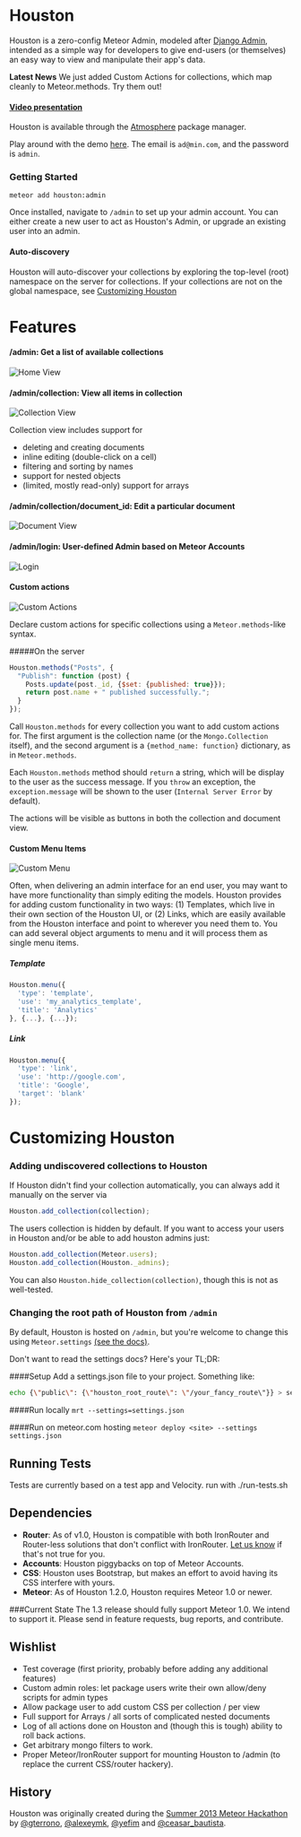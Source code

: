 Houston
===============
Houston is a zero-config Meteor Admin, modeled after [Django Admin](https://docs.djangoproject.com/en/dev/ref/contrib/admin/), intended as a simple way for developers to give end-users (or themselves) an easy way to view and manipulate their app's data.

**Latest News** We just added Custom Actions for collections, which map cleanly to Meteor.methods.  Try them out!

#### [Video presentation](https://www.youtube.com/watch?v=vXeWxbJQr5o)

Houston is available through the [Atmosphere](https://atmospherejs.com/package/houston) package manager.

Play around with the demo [here](http://houston-test.meteor.com/admin). The email is `ad@min.com`, and the password is `admin`.

### Getting Started

```
meteor add houston:admin
```

Once installed, navigate to `/admin` to set up your admin account. You can either create a new user to act as Houston's Admin, or upgrade an existing user into an admin.

#### Auto-discovery
Houston will auto-discover your collections by exploring the top-level (root) namespace on the server for collections.  If your collections are not on the global namespace, see [Customizing Houston](#customizing-houston)

Features
========

#### /admin: Get a list of available collections
![Home View](https://raw.github.com/gterrono/houston/master/doc/home.png)

#### /admin/collection: View all items in collection
![Collection View](https://raw.github.com/gterrono/houston/master/doc/collection.png)

Collection view includes support for
- deleting and creating documents
- inline editing (double-click on a cell)
- filtering and sorting by names
- support for nested objects
- (limited, mostly read-only) support for arrays

#### /admin/collection/document_id: Edit a particular document
![Document View](https://raw.github.com/gterrono/houston/master/doc/document.png)

#### /admin/login: User-defined Admin based on Meteor Accounts
![Login](https://raw.github.com/gterrono/houston/master/doc/login.png)

#### Custom actions
![Custom Actions](https://raw.github.com/gterrono/houston/master/doc/custom-actions.png)

Declare custom actions for specific collections using a `Meteor.methods`-like syntax.

#####On the server
```javascript
Houston.methods("Posts", {
  "Publish": function (post) {
    Posts.update(post._id, {$set: {published: true}});
    return post.name + " published successfully.";
  }
});

```
Call `Houston.methods` for every collection you want to add custom actions for. The first argument is the collection name (or the `Mongo.Collection` itself), and the second argument is a `{method_name: function}` dictionary, as in `Meteor.methods`.

Each `Houston.methods` method should `return` a string, which will be display to the user as the success message. If you `throw` an exception, the `exception.message` will be shown to the user (`Internal Server Error` by default).

The actions will be visible as buttons in both the collection and document view.

#### Custom Menu Items
![Custom Menu](https://raw.github.com/gterrono/houston/master/doc/menu.png)

Often, when delivering an admin interface for an end user, you may want to have
more functionality than simply editing the models.
Houston provides for adding custom functionality in two ways: (1) Templates,
which live in their own section of the Houston UI, or (2) Links,
which are easily available from the Houston interface and point to wherever you
need them to. You can add several object arguments to menu and it will process
them as single menu items.

##### Template
```javascript
Houston.menu({
  'type': 'template',
  'use': 'my_analytics_template',
  'title': 'Analytics'
}, {...}, {...});
```

##### Link
```javascript
Houston.menu({
  'type': 'link',
  'use': 'http://google.com',
  'title': 'Google',
  'target': 'blank'
});
```

Customizing Houston
========

### Adding undiscovered collections to Houston
If Houston didn't find your collection automatically, you can always add it manually on the server via
```javascript
Houston.add_collection(collection);
```

The users collection is hidden by default. If you want to access your users in Houston and/or be able to add houston admins just:
```javascript
Houston.add_collection(Meteor.users);
Houston.add_collection(Houston._admins);
```

You can also `Houston.hide_collection(collection)`, though this is not as well-tested.

### Changing the root path of Houston from `/admin`
By default, Houston is hosted on `/admin`, but you're welcome to change this using `Meteor.settings` [(see the docs)](http://docs.meteor.com/#meteor_settings).

Don't want to read the settings docs? Here's your TL;DR:

####Setup
Add a settings.json file to your project. Something like:
```bash
echo {\"public\": {\"houston_root_route\": \"/your_fancy_route\"}} > settings.json
```

####Run locally
`mrt --settings=settings.json`

####Run on meteor.com hosting
`meteor deploy <site> --settings settings.json`

Running Tests
-----
Tests are currently based on a test app and Velocity.
run with ./run-tests.sh

Dependencies
-----

* **Router**: As of v1.0, Houston is compatible with both IronRouter and Router-less solutions that don't conflict with IronRouter. [Let us know](https://github.com/gterrono/houston/issues/new) if that's not true for you.
* **Accounts**: Houston piggybacks on top of Meteor Accounts.
* **CSS**: Houston uses Bootstrap, but makes an effort to avoid having its CSS interfere with yours.
* **Meteor**: As of Houston 1.2.0, Houston requires Meteor 1.0 or newer.

###Current State
The 1.3 release should fully support Meteor 1.0. We intend to support it. Please send in feature requests, bug reports, and contribute.

Wishlist
-------
- Test coverage (first priority, probably before adding any additional features)
- Custom admin roles: let package users write their own allow/deny scripts for admin types
- Allow package user to add custom CSS per collection / per view
- Full support for Arrays / all sorts of complicated nested documents
- Log of all actions done on Houston and (though this is tough) ability to roll back actions.
- Get arbitrary mongo filters to work.
- Proper Meteor/IronRouter support for mounting Houston to /admin (to replace the current CSS/router hackery).

History
-------
Houston was originally created during the [Summer 2013 Meteor Hackathon](http://www.meteor.com/blog/2013/07/09/congratulations-to-the-meteor-summer-hackathon-2013-teams) by [@gterrono](https://github.com/gterrono), [@alexeymk](https://twitter.com/alexeymk), [@yefim](https://twitter.com/yefim) and [@ceasar_bautista](https://twitter.com/ceasar_bautista).
